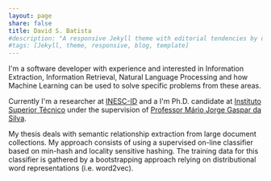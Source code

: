 ```yaml
---
layout: page
share: false
title: David S. Batista
#description: "A responsive Jekyll theme with editorial tendencies by designer Michael Rose."
#tags: [Jekyll, theme, responsive, blog, template]
---
```


<!--
<figure class="image-pull-right">
<img src="{{ site.url }}/images/qrcode.png" alt="v-Card" class=".image-pull-right" width="128" />
<figcaption>My v-Card as a QR Code.</figcaption>
</figure>
-->

I'm a software developer with experience and interested in Information Extraction, Information Retrieval, Natural Language Processing and how Machine Learning can be used to solve specific problems from these areas.


Currently I'm a researcher at [INESC-ID] and a I'm Ph.D. candidate at [Instituto Superior Técnico] under the supervision of [Professor Mário Jorge Gaspar da Silva]. 


My thesis deals with semantic relationship extraction from large document collections. My approach consists of using a supervised on-line classifier based on min-hash and locality sensitive hashing. The training data for this classifier is gathered by a bootstrapping approach relying on distributional word representations (i.e. word2vec).


[INESC-ID]: http://www.inesc-id.pt
[Instituto Superior Técnico]: http://www.tecnico.ulisboa.pt/
[Professor Mário Jorge Gaspar da Silva]: http://web.tecnico.ulisboa.pt/mario.gaspar.silva/

<!--
Tiago is excited by concurrency theory and parallel programming. In
his Ph.D. thesis, entitled [Programming Multicores Safely], Tiago
proposed two techniques to handle barrier deadlocks: a deadlock-free
programming interface, and a runtime verification tool, called
[Armus]. Recently, he has been interested in using [Coq] and [Why3] to
produce certified algorithms.

Past experience, includes being a research assistant at [Imperial
College London], where he was supervised by [Nobuko Yoshida], and a
visiting scholar at [Rice University], where he was supervised by
[Vivek Sarkar]. Tiago received his Ph.D., March '15, at [ULisboa],
where he was advised by [Francisco Martins], and his B.Sc. at
[Universidade dos Açores].

[Francisco Martins]: http://homepages.di.fc.ul.pt/~fmartins/
[ULisboa]: http://www.ulisboa.pt/
[Imperial College London]: http://imperial.ac.uk/
[Rice University]: http://rice.edu/
[Nobuko Yoshida]: http://www.doc.ic.ac.uk/~yoshida/
[Universidade dos Açores]: http://www.uac.pt/
[Coq]: https://coq.inria.fr/
[Why3]: http://why3.lri.fr/
[Armus]: https://bitbucket.org/cogumbreiro/armus
[Vivek Sarkar]: http://vsarkar.rice.edu
[Programming Multicores Safely]: https://bitbucket.org/cogumbreiro/armus/downloads/cogumbreiro-phd-thesis.pdf
-->
